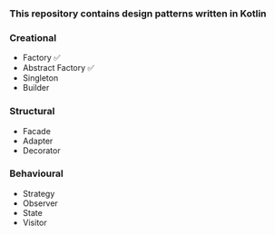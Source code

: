### This repository contains design patterns written in Kotlin   

### Creational
- Factory ✅
- Abstract Factory ✅
- Singleton
- Builder

### Structural
- Facade
- Adapter
- Decorator

### Behavioural
- Strategy
- Observer
- State
- Visitor



